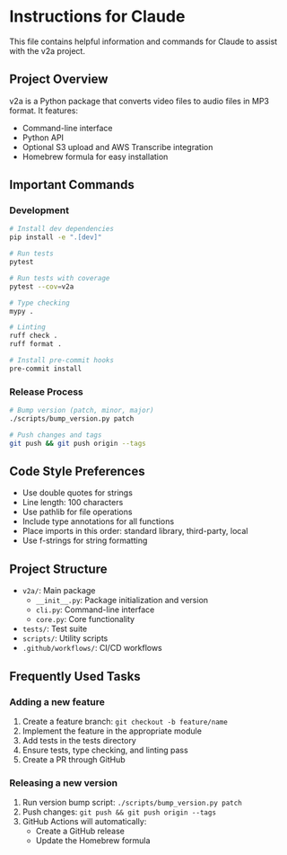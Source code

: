 # Instructions for Claude

This file contains helpful information and commands for Claude to assist with the v2a project.

## Project Overview
v2a is a Python package that converts video files to audio files in MP3 format. It features:
- Command-line interface
- Python API
- Optional S3 upload and AWS Transcribe integration
- Homebrew formula for easy installation

## Important Commands

### Development

```bash
# Install dev dependencies
pip install -e ".[dev]"

# Run tests
pytest

# Run tests with coverage
pytest --cov=v2a

# Type checking
mypy .

# Linting
ruff check .
ruff format .

# Install pre-commit hooks
pre-commit install
```

### Release Process

```bash
# Bump version (patch, minor, major)
./scripts/bump_version.py patch

# Push changes and tags
git push && git push origin --tags
```

## Code Style Preferences

- Use double quotes for strings
- Line length: 100 characters
- Use pathlib for file operations
- Include type annotations for all functions
- Place imports in this order: standard library, third-party, local
- Use f-strings for string formatting

## Project Structure

- `v2a/`: Main package
  - `__init__.py`: Package initialization and version
  - `cli.py`: Command-line interface
  - `core.py`: Core functionality
- `tests/`: Test suite
- `scripts/`: Utility scripts
- `.github/workflows/`: CI/CD workflows

## Frequently Used Tasks

### Adding a new feature

1. Create a feature branch: `git checkout -b feature/name`
2. Implement the feature in the appropriate module
3. Add tests in the tests directory
4. Ensure tests, type checking, and linting pass
5. Create a PR through GitHub

### Releasing a new version

1. Run version bump script: `./scripts/bump_version.py patch`
2. Push changes: `git push && git push origin --tags`
3. GitHub Actions will automatically:
   - Create a GitHub release
   - Update the Homebrew formula